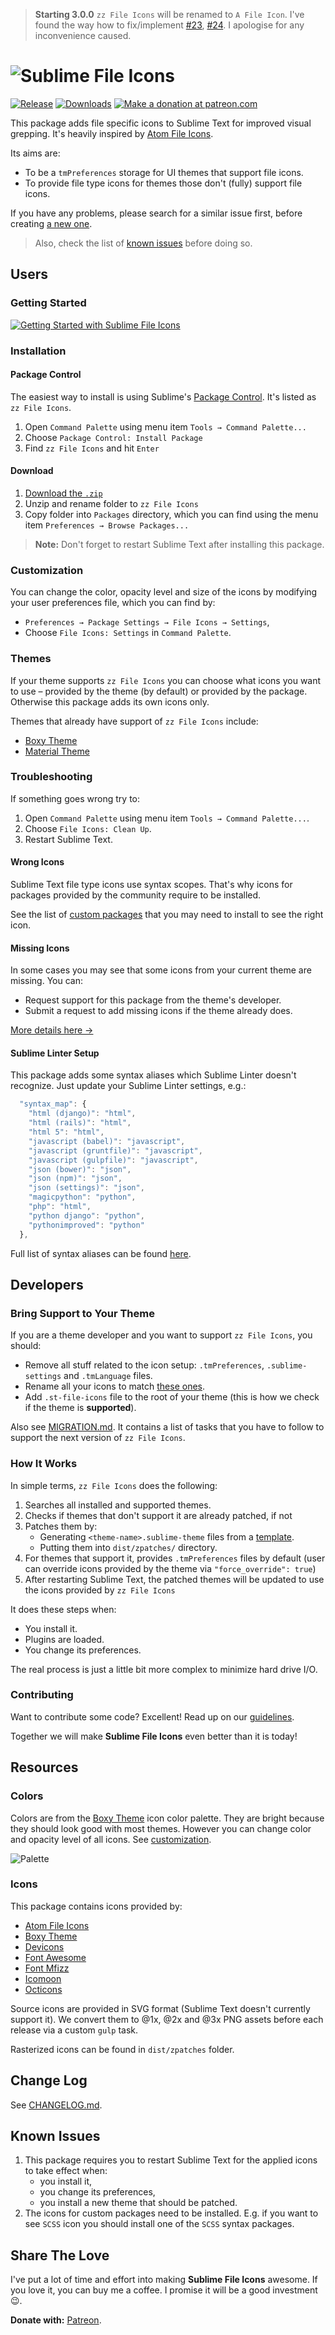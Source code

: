 > **Starting 3.0.0** `zz File Icons` will be renamed to `A File Icon`. I've found the way how to fix/implement [#23](https://github.com/oivva/sublime-file-icons/issues/23), [#24](https://github.com/oivva/sublime-file-icons/issues/24). I apologise for any inconvenience caused.

# ![Sublime File Icons][img-logo]

[![Release][img-release]][release]
[![Downloads][img-downloads]][downloads]
[![Make a donation at patreon.com][img-patreon]][patreon]

This package adds file specific icons to Sublime Text for improved visual grepping. It's heavily inspired by [Atom File Icons][atom-file-icons].

Its aims are:

* To be a `tmPreferences` storage for UI themes that support file icons.
* To provide file type icons for themes those don't (fully) support file icons.

If you have any problems, please search for a similar issue first, before creating [a new one][new-issue]. 

> Also, check the list of [known issues][known-issues] before doing so.

## Users

### Getting Started

[![Getting Started with Sublime File Icons][img-getting-started]][getting-started]

### Installation

#### Package Control

The easiest way to install is using Sublime's [Package Control][downloads]. It's listed as `zz File Icons`.

1. Open `Command Palette` using menu item `Tools → Command Palette...`
2. Choose `Package Control: Install Package`
3. Find `zz File Icons` and hit `Enter`

#### Download

1. [Download the `.zip`][release]
2. Unzip and rename folder to `zz File Icons`
3. Copy folder into `Packages` directory, which you can find using the menu item `Preferences → Browse Packages...`

> **Note:** Don't forget to restart Sublime Text after installing this package. 

### Customization

You can change the color, opacity level and size of the icons by modifying your user preferences file, which you can find by:

* `Preferences → Package Settings → File Icons → Settings`,
* Choose `File Icons: Settings` in `Command Palette`.

### Themes

If your theme supports `zz File Icons` you can choose what icons you want to use – provided by the theme (by default) or provided by the package. Otherwise this package adds its own icons only.

Themes that already have support of `zz File Icons` include:

* [Boxy Theme][boxy-theme]
* [Material Theme][material-theme]

### Troubleshooting

If something goes wrong try to:

1. Open `Command Palette` using menu item `Tools → Command Palette...`.
2. Choose `File Icons: Clean Up`.
3. Restart Sublime Text.

#### Wrong Icons

Sublime Text file type icons use syntax scopes. That's why icons for packages provided by the community require to be installed.

See the list of [custom packages][packages] that you may need to install to see the right icon.

#### Missing Icons

In some cases you may see that some icons from your current theme are missing. You can:

- Request support for this package from the theme's developer.
- Submit a request to add missing icons if the theme already does.

[More details here →][details] 

#### Sublime Linter Setup

This package adds some syntax aliases which Sublime Linter doesn't recognize. Just update your Sublime Linter settings, e.g.:

```js
  "syntax_map": {
    "html (django)": "html",
    "html (rails)": "html",
    "html 5": "html",
    "javascript (babel)": "javascript",
    "javascript (gruntfile)": "javascript",
    "javascript (gulpfile)": "javascript",
    "json (bower)": "json",
    "json (npm)": "json",
    "json (settings)": "json",
    "magicpython": "python",
    "php": "html",
    "python django": "python",
    "pythonimproved": "python"
  },
```

Full list of syntax aliases can be found [here][aliases].

## Developers

### Bring Support to Your Theme

If you are a theme developer and you want to support `zz File Icons`, you should:

* Remove all stuff related to the icon setup: `.tmPreferences`, `.sublime-settings` and `.tmLanguage` files.
* Rename all your icons to match [these ones][icons].
* Add `.st-file-icons` file to the root of your theme (this is how we check if the theme is **supported**).

Also see [MIGRATION.md][migration]. It contains a list of tasks that you have to follow to support the next version of `zz File Icons`.

### How It Works

In simple terms, `zz File Icons` does the following:

1. Searches all installed and supported themes.
2. Checks if themes that don't support it are already patched, if not
3. Patches them by:
    - Generating `<theme-name>.sublime-theme` files from a [template][template].
    - Putting them into `dist/zpatches/` directory.
4. For themes that support it, provides `.tmPreferences` files by default (user can override icons provided by the theme via `"force_override": true`)
5. After restarting Sublime Text, the patched themes will be updated to use the icons provided by `zz File Icons`

It does these steps when:

- You install it.
- Plugins are loaded.
- You change its preferences.

The real process is just a little bit more complex to minimize hard drive I/O.

### Contributing

Want to contribute some code? Excellent! Read up on our [guidelines][contributing].

Together we will make **Sublime File Icons** even better than it is today!

## Resources

### Colors

Colors are from the [Boxy Theme][boxy-theme] icon color palette. They are bright because they should look good with most themes. However you can change color and opacity level of all icons. See [customization][customization].

![Palette][img-palette]

### Icons

This package contains icons provided by:

- [Atom File Icons][atom-file-icons]
- [Boxy Theme][boxy-theme]
- [Devicons][devicons]
- [Font Awesome][font-awesome]
- [Font Mfizz][font-mfizz]
- [Icomoon][icomoon]
- [Octicons][octicons]

Source icons are provided in SVG format (Sublime Text doesn't currently support it). We convert them to @1x, @2x and @3x PNG assets before each release via a custom `gulp` task. 

Rasterized icons can be found in `dist/zpatches` folder.

## Change Log

See [CHANGELOG.md][changelog].

## Known Issues

1. This package requires you to restart Sublime Text for the applied icons to take effect when:
    - you install it,
    - you change its preferences,
    - you install a new theme that should be patched.
2. The icons for custom packages need to be installed. E.g. if you want to see `SCSS` icon you should install one of the `SCSS` syntax packages.

## Share The Love

I've put a lot of time and effort into making **Sublime File Icons** awesome. If you love it, you can buy me a coffee. I promise it will be a good investment 😉.

**Donate with:** [Patreon][patreon].

<!-- Resources -->

[atom-file-icons]: https://github.com/DanBrooker/file-icons
[boxy-theme]: https://github.com/oivva/sublime-boxy
[devicons]: http://vorillaz.github.io/devicons/#/main
[font-awesome]: http://fontawesome.io/
[font-mfizz]: http://fizzed.com/oss/font-mfizz
[icomoon]: https://icomoon.io/
[material-theme]: https://github.com/equinusocio/material-theme
[octicons]: https://octicons.github.com/

<!-- Misc -->

[aliases]: https://github.com/oivva/sublime-file-icons/tree/dev/dist/languages
[bring-support]: https://github.com/oivva/sublime-file-icons#bring-support-to-your-theme
[changelog]: https://github.com/oivva/sublime-file-icons/blob/dev/CHANGELOG.md
[coming-soon]: https://github.com/wbond/package_control_channel/pull/5852
[contributing]: https://github.com/oivva/sublime-file-icons/blob/dev/CONTRIBUTING.md
[customization]: https://github.com/oivva/sublime-file-icons#customization
[details]: https://forum.sublimetext.com/t/sublime-text-3-file-icons-in-sidebar/21134/4
[downloads]: https://packagecontrol.io/packages/zz%20File%20Icons
[getting-started]: https://youtu.be/bTIOL-5SxHY 'Watch "Getting Started with File Icons" on YouTube'
[icons]: https://github.com/oivva/sublime-file-icons/tree/dev/dist/zpatches/icons
[known-issues]: https://github.com/oivva/sublime-file-icons#known-issues
[migration]: https://github.com/oivva/sublime-file-icons/blob/dev/MIGRATION.md
[new-issue]: https://github.com/oivva/sublime-file-icons/issues/new
[packages]: https://github.com/oivva/sublime-file-icons/blob/dev/PACKAGES.md
[patreon]: https://www.patreon.com/oivva
[release]: https://github.com/oivva/sublime-file-icons/releases
[template]: https://github.com/oivva/sublime-file-icons/blob/dev/util/tpl.py
[issues]: https://github.com/oivva/sublime-file-icons/issues

<!-- Assets -->

[img-downloads]: https://img.shields.io/packagecontrol/dt/zz%20File%20Icons.svg?maxAge=3600&style=flat-square
[img-getting-started]: https://raw.githubusercontent.com/oivva/sublime-file-icons/dev/media/getting-started.png
[img-logo]: https://raw.githubusercontent.com/oivva/sublime-file-icons/dev/media/logo.png
[img-patreon]: https://img.shields.io/badge/donate-patreon-orange.svg?maxAge=2592000&style=flat-square
[img-release]: https://img.shields.io/github/release/oivva/sublime-file-icons.svg?maxAge=86400&style=flat-square
[img-palette]: https://raw.githubusercontent.com/oivva/sublime-file-icons/dev/media/palette.png

